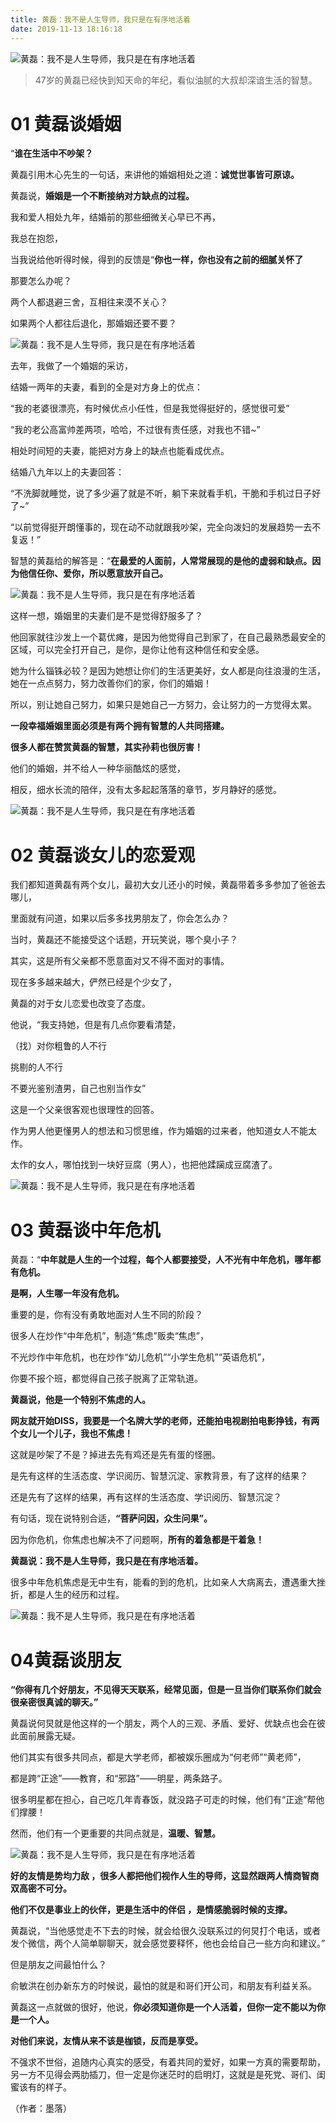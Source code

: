 ```yaml
---
title: 黄磊：我不是人生导师，我只是在有序地活着
date: 2019-11-13 18:16:18
---
```


 

![黄磊：我不是人生导师，我只是在有序地活着](http://p1.pstatp.com/large/pgc-image/76ac2b0b400b42c095b837731e660acd)
 


 

> 47岁的黄磊已经快到知天命的年纪，看似油腻的大叔却深谙生活的智慧。

# **01 黄磊谈婚姻**

 “**谁在生活中不吵架？**

 黄磊引用木心先生的一句话，来讲他的婚姻相处之道：**诚觉世事皆可原谅。**

 黄磊说，**婚姻是一个不断接纳对方缺点的过程。**

 我和爱人相处九年，结婚前的那些细微关心早已不再，

 我总在抱怨，

 当我说给他听得时候，得到的反馈是“**你也一样，你也没有之前的细腻关怀了**

 那要怎么办呢？

 两个人都退避三舍，互相往来漠不关心？

 如果两个人都往后退化，那婚姻还要不要？

![黄磊：我不是人生导师，我只是在有序地活着](http://p1.pstatp.com/large/pgc-image/21522750ee7e4397abb8f2b00d85c1fb)
 


 

 去年，我做了一个婚姻的采访，

 结婚一两年的夫妻，看到的全是对方身上的优点：

 “我的老婆很漂亮，有时候优点小任性，但是我觉得挺好的，感觉很可爱”

 “我的老公高富帅差两项，哈哈，不过很有责任感，对我也不错~”

 相处时间短的夫妻，能把对方身上的缺点也能看成优点。

 结婚八九年以上的夫妻回答：

 “不洗脚就睡觉，说了多少遍了就是不听，躺下来就看手机，干脆和手机过日子好了~”

 “以前觉得挺开朗懂事的，现在动不动就跟我吵架，完全向泼妇的发展趋势一去不复返！”

 智慧的黄磊给的解答是：“**在最爱的人面前，人常常展现的是他的虚弱和缺点。因为他信任你、爱你，所以愿意放开自己。**

![黄磊：我不是人生导师，我只是在有序地活着](http://p1.pstatp.com/large/pgc-image/c074fa4764944b638c209b12d9b8bb10)
 


 

 这样一想，婚姻里的夫妻们是不是觉得舒服多了？

 他回家就往沙发上一个葛优瘫，是因为他觉得自己到家了，在自己最熟悉最安全的区域，可以完全打开自己，是你，是你让他有这种信任和安全感。

 她为什么锱铢必较？是因为她想让你们的生活更美好，女人都是向往浪漫的生活，她在一点点努力，努力改善你们的家，你们的婚姻！

 所以，别让她自己努力，如果只是她自己一方努力，会让努力的一方觉得太累。

 **一段幸福婚姻里面必须是有两个拥有智慧的人共同搭建。**

 **很多人都在赞赏黄磊的智慧，其实孙莉也很厉害！**

 他们的婚姻，并不给人一种华丽酷炫的感觉，

 相反，细水长流的陪伴，没有太多起起落落的章节，岁月静好的感觉。

![黄磊：我不是人生导师，我只是在有序地活着](http://p3.pstatp.com/large/pgc-image/a40fba99aa484128bc90b8850a86033f)
 


 

# **02 黄磊谈女儿的恋爱观**

 我们都知道黄磊有两个女儿，最初大女儿还小的时候，黄磊带着多多参加了爸爸去哪儿，

 里面就有问道，如果以后多多找男朋友了，你会怎么办？

 当时，黄磊还不能接受这个话题，开玩笑说，哪个臭小子？

 其实，这是所有父亲都不愿意面对又不得不面对的事情。

 现在多多越来越大，俨然已经是个少女了，

 黄磊的对于女儿恋爱也改变了态度。

 他说，“我支持她，但是有几点你要看清楚，

 （找）对你粗鲁的人不行

 挑剔的人不行

 不要光鉴别渣男，自己也别当作女”

 这是一个父亲很客观也很理性的回答。

 作为男人他更懂男人的想法和习惯思维，作为婚姻的过来者，他知道女人不能太作。

 太作的女人，哪怕找到一块好豆腐（男人），也把他蹂躏成豆腐渣了。

![黄磊：我不是人生导师，我只是在有序地活着](http://p1.pstatp.com/large/pgc-image/5dbb4494755d4999b57f37607fac1258)
 


 

# **03 黄磊谈中年危机**

 黄磊：“**中年就是人生的一个过程，每个人都要接受，人不光有中年危机，哪年都有危机。**

 **是啊，人生哪一年没有危机。**

 重要的是，你有没有勇敢地面对人生不同的阶段？

 很多人在炒作“中年危机”，制造“焦虑”贩卖“焦虑”，

 不光炒作中年危机，也在炒作“幼儿危机”“小学生危机”“英语危机”，

 你要不报个班，都觉得自己孩子脱离了正常轨道。

 **黄磊说，他是一个特别不焦虑的人。**

 **网友就开始DISS，我要是一个名牌大学的老师，还能拍电视剧拍电影挣钱，有两个女儿一个儿子，我也不焦虑！**

 这就是吵架了不是？掉进去先有鸡还是先有蛋的怪圈。

 是先有这样的生活态度、学识阅历、智慧沉淀、家教背景，有了这样的结果？

 还是先有了这样的结果，再有这样的生活态度、学识阅历、智慧沉淀？

 有句话，现在说特别合适，**“菩萨问因，众生问果”。**

 因为你危机，你焦虑也解决不了问题啊，**所有的着急都是干着急！**

 **黄磊说：我不是人生导师，我只是在有序地活着。**

 很多中年危机焦虑是无中生有，能看的到的危机，比如亲人大病离去，遭遇重大挫折，都是人生的经历和过程。

![黄磊：我不是人生导师，我只是在有序地活着](http://p1.pstatp.com/large/pgc-image/4f996ca67cdd4461b97f700a4b3e7576)
 


 

# **04黄磊谈朋友**

 **“你得有几个好朋友，不见得天天联系，经常见面，但是一旦当你们联系你们就会很亲密很真诚的聊天。”**

 黄磊说何炅就是他这样的一个朋友，两个人的三观、矛盾、爱好、优缺点也会在彼此面前展露无疑。

 他们其实有很多共同点，都是大学老师，都被娱乐圈成为“何老师”“黄老师”，

 都是跨“正途”——教育，和“邪路”——明星，两条路子。

 很多明星都在担心，自己吃几年青春饭，就没路子可走的时候，他们有“正途”帮他们撑腰！

 然而，他们有一个更重要的共同点就是，**温暖、智慧。**

![黄磊：我不是人生导师，我只是在有序地活着](http://p1.pstatp.com/large/pgc-image/d80abb2457e147acabf4dae3a041c9e8)
 


 

 **好的友情是势均力敌 ，很多人都把他们视作人生的导师，这显然跟两人情商智商双高密不可分。**

 **他们不仅是事业上的伙伴，更是生活中的伴侣 ，是情感脆弱时候的支撑。**

 黄磊说，“当他感觉走不下去的时候，就会给很久没联系过的何炅打个电话，或者发个微信，两个人简单聊聊天，就会感觉要释怀，他也会给自己一些方向和建议。”

 但是朋友之间最怕什么？

 俞敏洪在创办新东方的时候说，最怕的就是和哥们开公司，和朋友有利益关系。

 黄磊这一点就做的很好，他说，**你必须知道你是一个人活着，但你一定不能以为你是一个人。**

 **对他们来说，友情从来不该是枷锁，反而是享受。**

 不强求不世俗，追随内心真实的感受，有着共同的爱好，如果一方真的需要帮助，另一方不见得会两肋插刀，但一定是你迷茫时的启明灯，这就是是死党、哥们、闺蜜该有的样子。

 （作者：墨落）
